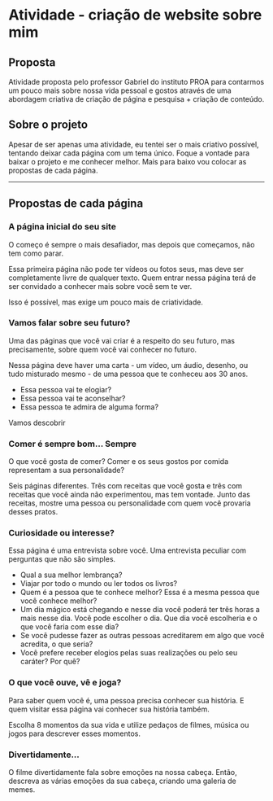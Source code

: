 
# Atividade - criação de website sobre mim

## Proposta

Atividade proposta pelo professor Gabriel do instituto PROA para contarmos um pouco mais sobre nossa vida pessoal e gostos através de uma abordagem criativa de criação de página e pesquisa + criação de conteúdo.

## Sobre o projeto

Apesar de ser apenas uma atividade, eu tentei ser o mais criativo possível, tentando deixar cada página com um tema único. Foque a vontade para baixar o projeto e me conhecer melhor. Mais para baixo vou colocar as propostas de cada página.

---

## Propostas de cada página

### A página inicial do seu site

O começo é sempre o mais desafiador, mas depois que começamos, não tem como parar. 

Essa primeira página não pode ter vídeos ou fotos seus, mas deve ser completamente livre de qualquer texto. Quem entrar nessa página terá de ser convidado a conhecer mais sobre você sem te ver. 

Isso é possível, mas exige um pouco mais de criatividade.


### Vamos falar sobre seu futuro?

Uma das páginas que você vai criar é a respeito do seu futuro, mas precisamente, sobre quem você vai conhecer no futuro. 

Nessa página deve haver uma carta - um vídeo, um áudio, desenho, ou tudo misturado mesmo - de uma pessoa que te conheceu aos 30 anos. 

- Essa pessoa vai te elogiar? 
- Essa pessoa vai te aconselhar? 
- Essa pessoa te admira de alguma forma?

Vamos descobrir


### Comer é sempre bom... Sempre

O que você gosta de comer? Comer e os seus gostos por comida representam a sua personalidade?

Seis páginas diferentes. Três com receitas que você gosta e três com receitas que você ainda não experimentou, mas tem vontade. Junto das receitas, mostre uma pessoa ou personalidade com quem você provaria desses pratos.


### Curiosidade ou interesse?

Essa página é uma entrevista sobre você. Uma entrevista peculiar com perguntas que não são simples. 


- Qual a sua melhor lembrança?
- Viajar por todo o mundo ou ler todos os livros?
- Quem é a pessoa que te conhece melhor? Essa é a mesma pessoa que você conhece melhor? 
- Um dia mágico está chegando e nesse dia você poderá ter três horas a mais nesse dia. Você pode escolher o dia. Que dia você escolheria e o que você faria com esse dia? 
- Se você pudesse fazer as outras pessoas acreditarem em algo que você acredita, o que seria?
- Você prefere receber elogios pelas suas realizações ou pelo seu caráter? Por quê?


### O que você ouve, vê e joga?

Para saber quem você é, uma pessoa precisa conhecer sua história. E quem visitar essa página vai conhecer sua história também. 

Escolha 8 momentos da sua vida e utilize pedaços de filmes, música ou jogos para descrever esses momentos.


### Divertidamente...

O filme divertidamente fala sobre emoções na nossa cabeça. Então, descreva as várias emoções da sua cabeça, criando uma galeria de memes.
